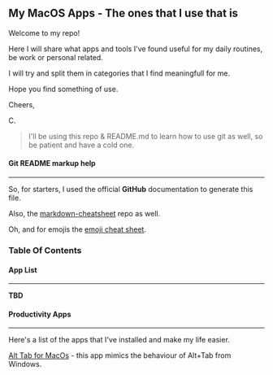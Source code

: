 ## My MacOS Apps - The ones that I use that is

Welcome to my repo!

Here I will share what apps and tools I've found useful for my daily routines, be work or personal related.

I will try and split them in categories that I find meaningfull for me.

Hope you find something of use.

Cheers,

C.

> I'll be using this repo & README.md to learn how to use git as well, so be patient and have a cold one.

#### Git README markup help ####
---

So, for starters, I used the official **GitHub** documentation to generate this file.

Also, the [markdown-cheatsheet](https://github.com/tchapi/markdown-cheatsheet/blob/master/README.md) repo as well.

Oh, and for emojis the [emoji cheat sheet](https://www.webfx.com/tools/emoji-cheat-sheet/).

### Table Of Contents

#### App List
---

**TBD**

#### Productivity Apps
---

Here's a list of the apps that I've installed and make my life easier.

[Alt Tab for MacOs](https://alt-tab-macos.netlify.app/) - this app mimics the behaviour of Alt+Tab from Windows.